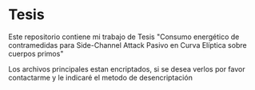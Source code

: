 # Tesis
Este repositorio contiene mi trabajo de Tesis "Consumo energético de contramedidas para Side-Channel Attack Pasivo en Curva Elíptica sobre cuerpos primos"

Los archivos principales estan encriptados, si se desea verlos por favor contactarme y le indicaré el metodo de desencriptación
